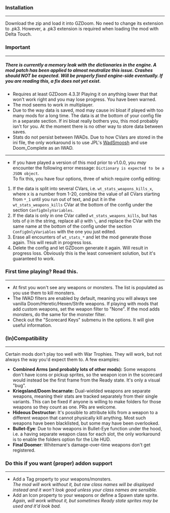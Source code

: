 ### Installation
---
Download the zip and load it into GZDoom. No need to change its extension to .pk3. However, a .pk3 extension is required when loading the mod with Delta Touch.

### Important
---
##### *There is currently a memory leak with the dictionaries in the engine. A mod patch has been applied to almost neutralize this issue. Crashes should NOT be expected. Will be properly fixed engine-side eventually. If you are reading this, a fix does not yet exist.*
- Requires at least GZDoom 4.3.3! Playing it on anything lower that that won't work right and you may lose progress. You have been warned.
- The mod seems to work in multiplayer.
- Due to the way data is saved, mod may cause ini bloat if played with too many mods for a long time. The data is at the bottom of your config file in a separate section. If ini bloat really bothers you, this mod probably isn't for you. At the moment there is no other way to store data between saves.
- Stats do not persist between IWADs. Due to how CVars are stored in the ini file, the only workaround is to use JPL's [WadSmoosh](https://forum.zdoom.org/viewtopic.php?f=232&t=52757) and use Doom_Complete as an IWAD.
---
- If you have played a version of this mod prior to v1.0.0, you *may* encounter the following error message: `Dictionary is expected to be a JSON object`.  
To fix this, you have four options, three of which require config editing:
1. If the data is split into several CVars, i.e. `wt_stats_weapons_kills_x`, where x is a number from 1-20, combine the value of all CVars starting from `*_1` until you run out of text, and put it in the `wt_stats_weapons_kills` CVar at the bottom of the config under the section `ConfigOnlyVariables`.
2. If the data is only in one CVar called `wt_stats_weapons_kills`, but has lots of `@` in the string, replace all `@` with `\`, and replace the CVar with the same name at the bottom of the config under the section `ConfigOnlyVariables` with the one you just edited.
3. Erase all encounters of `wt_stats_*` and let the mod generate those again. This will result in progress loss.
4. Delete the config and let GZDoom generate it again. Will result in progress loss. Obviously this is the least convenient solution, but it's guaranteed to work.

### First time playing? Read this.
---
- At first you won't see any weapons or monsters. The list is populated as you use them to kill monsters.
- The IWAD filters are enabled by default, meaning you will always see vanilla Doom/Heretic/Hexen/Strife weapons. If playing with mods that add custom weapons, set the weapon filter to "None". If the mod adds monsters, do the same for the monster filter.
- Check out the "Scorecard Keys" submenu in the options. It will give useful information.

### (In)Compatibility
---
Certain mods don't play too well with War Trophies. They will work, but not always the way you'd expect them to. A few examples:
- **Combined Arms (and probably lots of other mods):** Some weapons don't have icons or pickup sprites, so the weapon icon in the scorecard would instead be the first frame from the Ready state. It's only a visual "bug".
- **Kriegsland/Doom Incarnate:** Dual-wielded weapons are separate weapons, meaning their stats are tracked separately from their single variants. This can be fixed if anyone is willing to make folders for those weapons so they count as one. PRs are welcome.
- **Hideous Destructor:** It's possible to attribute kills from a weapon to a different weapon that cannot physically kill anything. Most such weapons have been blacklisted, but some may have been overlooked.
- **Bullet-Eye**: Due to how weapons in Bullet-Eye function under the hood, i.e. a having separate weapon class for each slot, the only workaround is to enable the folders option for the Lite HUD.
- **Final Doomer**: Whitemare's damage-over-time weapons don't get registered.

### Do this if you want (proper) addon support
---
- Add a Tag property to your weapons/monsters.  
*The mod will work without it, but raw class names will be displayed instead and it won't look good unless your class names are sensible.*
- Add an Icon property to your weapons or define a Spawn state sprite.  
*Again, will work without it, but sometimes Ready state sprites may be used and it'd look bad.*